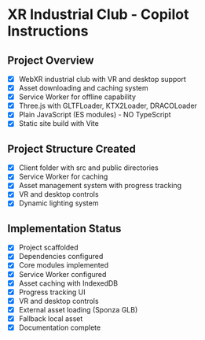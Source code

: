 # XR Industrial Club - Copilot Instructions

## Project Overview
- [x] WebXR industrial club with VR and desktop support
- [x] Asset downloading and caching system
- [x] Service Worker for offline capability
- [x] Three.js with GLTFLoader, KTX2Loader, DRACOLoader
- [x] Plain JavaScript (ES modules) - NO TypeScript
- [x] Static site build with Vite

## Project Structure Created
- [x] Client folder with src and public directories
- [x] Service Worker for caching
- [x] Asset management system with progress tracking
- [x] VR and desktop controls
- [x] Dynamic lighting system

## Implementation Status
- [x] Project scaffolded
- [x] Dependencies configured
- [x] Core modules implemented
- [x] Service Worker configured
- [x] Asset caching with IndexedDB
- [x] Progress tracking UI
- [x] VR and desktop controls
- [x] External asset loading (Sponza GLB)
- [x] Fallback local asset
- [x] Documentation complete

